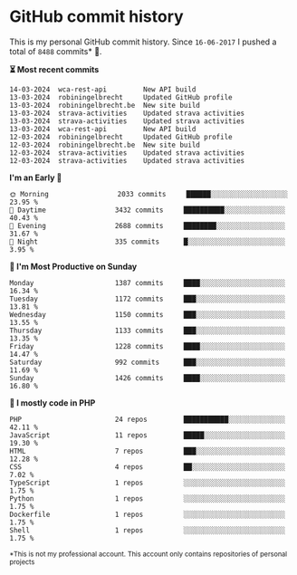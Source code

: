 # GitHub commit history
This is my personal GitHub commit history. Since <!--START_SECTION:first-commit-date-->`16-06-2017`<!--END_SECTION:first-commit-date--> I pushed a total of <!--START_SECTION:total-commit-count-->`8488`<!--END_SECTION:total-commit-count--> commits* 🎉.

<!--START_SECTION:most-recent-commits-->
**⏳ Most recent commits**
                                        
```text
14-03-2024  wca-rest-api         New API build
13-03-2024  robiningelbrecht     Updated GitHub profile
13-03-2024  robiningelbrecht.be  New site build
13-03-2024  strava-activities    Updated strava activities
13-03-2024  strava-activities    Updated strava activities
13-03-2024  wca-rest-api         New API build
12-03-2024  robiningelbrecht     Updated GitHub profile
12-03-2024  robiningelbrecht.be  New site build
12-03-2024  strava-activities    Updated strava activities
12-03-2024  strava-activities    Updated strava activities
```
<!--END_SECTION:most-recent-commits-->  

<!--START_SECTION:commits-per-day-time-->
**I&#039;m an Early 🐤**

```text
🌞 Morning                 2033 commits     ██████░░░░░░░░░░░░░░░░░░░   23.95 %
🌆 Daytime                 3432 commits     ██████████░░░░░░░░░░░░░░░   40.43 %
🌃 Evening                 2688 commits     ████████░░░░░░░░░░░░░░░░░   31.67 %
🌙 Night                   335 commits      █░░░░░░░░░░░░░░░░░░░░░░░░   3.95 %
```
<!--END_SECTION:commits-per-day-time-->  

<!--START_SECTION:commits-per-weekday-->
**📅 I&#039;m Most Productive on Sunday**

```text
Monday                    1387 commits     ████░░░░░░░░░░░░░░░░░░░░░   16.34 %
Tuesday                   1172 commits     ███░░░░░░░░░░░░░░░░░░░░░░   13.81 %
Wednesday                 1150 commits     ███░░░░░░░░░░░░░░░░░░░░░░   13.55 %
Thursday                  1133 commits     ███░░░░░░░░░░░░░░░░░░░░░░   13.35 %
Friday                    1228 commits     ████░░░░░░░░░░░░░░░░░░░░░   14.47 %
Saturday                  992 commits      ███░░░░░░░░░░░░░░░░░░░░░░   11.69 %
Sunday                    1426 commits     ████░░░░░░░░░░░░░░░░░░░░░   16.80 %
```
<!--END_SECTION:commits-per-weekday-->  

<!--START_SECTION:repos-per-language-->
**💬 I mostly code in PHP**

```text
PHP                       24 repos         ███████████░░░░░░░░░░░░░░   42.11 %
JavaScript                11 repos         █████░░░░░░░░░░░░░░░░░░░░   19.30 %
HTML                      7 repos          ███░░░░░░░░░░░░░░░░░░░░░░   12.28 %
CSS                       4 repos          ██░░░░░░░░░░░░░░░░░░░░░░░   7.02 %
TypeScript                1 repos          ░░░░░░░░░░░░░░░░░░░░░░░░░   1.75 %
Python                    1 repos          ░░░░░░░░░░░░░░░░░░░░░░░░░   1.75 %
Dockerfile                1 repos          ░░░░░░░░░░░░░░░░░░░░░░░░░   1.75 %
Shell                     1 repos          ░░░░░░░░░░░░░░░░░░░░░░░░░   1.75 %
```
<!--END_SECTION:repos-per-language-->  

<sub>*This is not my professional account. This account only contains repositories of personal projects</sub>
